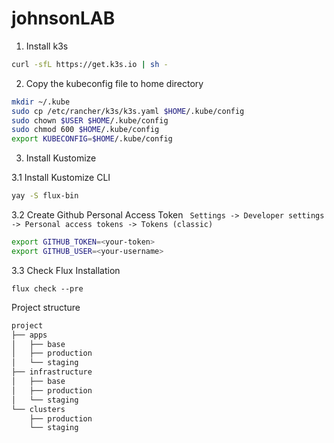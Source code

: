 # johnsonLAB

1. Install k3s
```bash
curl -sfL https://get.k3s.io | sh -
```
2. Copy the kubeconfig file to home directory
```bash
mkdir ~/.kube
sudo cp /etc/rancher/k3s/k3s.yaml $HOME/.kube/config
sudo chown $USER $HOME/.kube/config
sudo chmod 600 $HOME/.kube/config
export KUBECONFIG=$HOME/.kube/config
````

3. Install Kustomize

3.1 Install Kustomize CLI

```bash
yay -S flux-bin
```
3.2 Create Github Personal Access Token
` Settings -> Developer settings -> Personal access tokens -> Tokens (classic)`

```bash
export GITHUB_TOKEN=<your-token>
export GITHUB_USER=<your-username>
```

3.3 Check Flux Installation

`flux check --pre`

Project structure
```bash
project
├── apps
│   ├── base
│   ├── production 
│   └── staging
├── infrastructure
│   ├── base
│   ├── production 
│   └── staging
└── clusters
    ├── production
    └── staging
